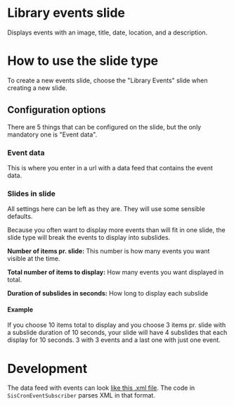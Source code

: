 Library events slide
===
Displays events with an image, title, date, location, and a description.

# How to use the slide type
To create a new events slide, choose the "Library Events" slide when creating a new slide.

## Configuration options
There are 5 things that can be configured on the slide, but the only mandatory one is "Event data". 

### Event data
This is where you enter in a url with a data feed that contains the event data.

### Slides in slide
All settings here can be left as they are. They will use some sensible defaults.

Because you often want to display more events than will fit in one slide, the slide type will break the events to display into subslides.

**Number of items pr. slide:**
This number is how many events you want visible at the time. 

**Total number of items to display:**  How many events you want displayed in total. 
 
**Duration of subslides in seconds:**
How long to display each subslide

#### Example
If you choose 10 items total to display and you choose 3 items pr. slide with a subslide duration of 10 seconds, your slide will have 4 subslides that each display for 10 seconds. 3 with 3 events and a last one with just one event.

# Development
The data feed with events can look [like this .xml file](event-data-feed.xml). The code in `SisCronEventSubscriber` parses XML in that format.
